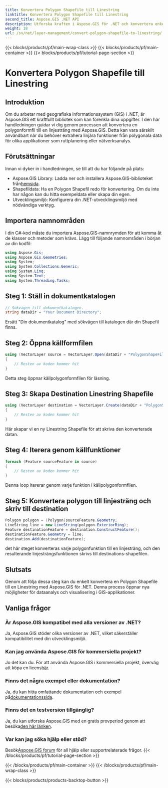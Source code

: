 ```yaml
---
title: Konvertera Polygon Shapefile till Linestring
linktitle: Konvertera Polygon Shapefile till Linestring
second_title: Aspose.GIS .NET API
description: Utforska kraften i Aspose.GIS för .NET och konvertera enkelt polygonformfiler till linjesträngar. Boosta din GIS-utveckling idag!
weight: 18
url: /sv/net/layer-management/convert-polygon-shapefile-to-linestring/
---
```


{{< blocks/products/pf/main-wrap-class >}}
{{< blocks/products/pf/main-container >}}
{{< blocks/products/pf/tutorial-page-section >}}

# Konvertera Polygon Shapefile till Linestring

## Introduktion
Om du arbetar med geografiska informationssystem (GIS) i .NET, är Aspose.GIS ett kraftfullt bibliotek som kan förenkla dina uppgifter. I den här handledningen guidar vi dig genom processen att konvertera en polygonformfil till en linjesträng med Aspose.GIS. Detta kan vara särskilt användbart när du behöver extrahera linjära funktioner från polygonala data för olika applikationer som ruttplanering eller nätverksanalys.
## Förutsättningar
Innan vi dyker in i handledningen, se till att du har följande på plats:
-  Aspose.GIS Library: Ladda ner och installera Aspose.GIS-biblioteket från[hemsida](https://releases.aspose.com/gis/net/).
- Shapefildata: Ha en Polygon Shapefil redo för konvertering. Om du inte har någon kan du hitta exempeldata eller skapa din egen.
- Utvecklingsmiljö: Konfigurera din .NET-utvecklingsmiljö med nödvändiga verktyg.
## Importera namnområden
I din C#-kod måste du importera Aspose.GIS-namnrymden för att komma åt de klasser och metoder som krävs. Lägg till följande namnområden i början av din kodfil:
```csharp
using Aspose.Gis;
using Aspose.Gis.Geometries;
using System;
using System.Collections.Generic;
using System.Linq;
using System.Text;
using System.Threading.Tasks;
```
## Steg 1: Ställ in dokumentkatalogen
```csharp
// Sökvägen till dokumentkatalogen.
string dataDir = "Your Document Directory";
```
Ersätt "Din dokumentkatalog" med sökvägen till katalogen där din Shapefil finns.
## Steg 2: Öppna källformfilen
```csharp
using (VectorLayer source = VectorLayer.Open(dataDir + "PolygonShapeFile.shp", Drivers.Shapefile))
{
    // Resten av koden kommer hit
}
```
Detta steg öppnar källpolygonformfilen för läsning.
## Steg 3: Skapa Destination Linestring Shapefile
```csharp
using (VectorLayer destination = VectorLayer.Create(dataDir + "PolygonShapeFileToLineShapeFile_out.shp", Drivers.Shapefile))
{
    // Resten av koden kommer hit
}
```
Här skapar vi en ny Linestring Shapefile för att skriva den konverterade datan.
## Steg 4: Iterera genom källfunktioner
```csharp
foreach (Feature sourceFeature in source)
{
    // Resten av koden kommer hit
}
```
Denna loop itererar genom varje funktion i källpolygonformfilen.
## Steg 5: Konvertera polygon till linjesträng och skriv till destination
```csharp
Polygon polygon = (Polygon)sourceFeature.Geometry;
LineString line = new LineString(polygon.ExteriorRing);
Feature destinationFeature = destination.ConstructFeature();
destinationFeature.Geometry = line;
destination.Add(destinationFeature);
```
det här steget konverteras varje polygonfunktion till en linjesträng, och den resulterande linjesträngsfunktionen skrivs till destinations-shapefilen.
## Slutsats
Genom att följa dessa steg kan du enkelt konvertera en Polygon Shapefile till en Linestring med Aspose.GIS för .NET. Denna process öppnar nya möjligheter för dataanalys och visualisering i GIS-applikationer.

## Vanliga frågor
### Är Aspose.GIS kompatibel med alla versioner av .NET?
Ja, Aspose.GIS stöder olika versioner av .NET, vilket säkerställer kompatibilitet med din utvecklingsmiljö.
### Kan jag använda Aspose.GIS för kommersiella projekt?
 Jo det kan du. För att använda Aspose.GIS i kommersiella projekt, överväg att köpa en licens[här](https://purchase.aspose.com/buy).
### Finns det några exempel eller dokumentation?
 Ja, du kan hitta omfattande dokumentation och exempel på[dokumentationssida](https://reference.aspose.com/gis/net/).
### Finns det en testversion tillgänglig?
 Ja, du kan utforska Aspose.GIS med en gratis provperiod genom att besöka[den här länken](https://releases.aspose.com/).
### Var kan jag söka hjälp eller stöd?
 Besök[Aspose.GIS forum](https://forum.aspose.com/c/gis/33) för all hjälp eller supportrelaterade frågor.
{{< /blocks/products/pf/tutorial-page-section >}}

{{< /blocks/products/pf/main-container >}}
{{< /blocks/products/pf/main-wrap-class >}}

{{< blocks/products/products-backtop-button >}}
